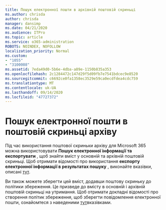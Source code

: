 ```yaml
---
title: Пошук електронної пошти в архівній поштовій скриньці
ms.author: chrisda
author: chrisda
manager: dansimp
ms.date: 04/21/2020
ms.audience: ITPro
ms.topic: article
ms.service: o365-administration
ROBOTS: NOINDEX, NOFOLLOW
localization_priority: Normal
ms.custom:
- "1055"
- "3100008"
ms.assetid: 7eda49d0-5b6e-4dba-a89e-1150b835a353
ms.openlocfilehash: 2c1284472c147d29f5d09fb7e7541bdcec9e8520
ms.sourcegitcommit: c6692ce0fa1358ec3529e59ca0ecdfdea4cdc759
ms.translationtype: MT
ms.contentlocale: uk-UA
ms.lasthandoff: 09/14/2020
ms.locfileid: "47727372"
---
```

# <a name="search-for-email-in-the-archive-mailbox"></a>Пошук електронної пошти в поштовій скриньці архіву

Під час використання поштової скриньки архіву для Microsoft 365 можна використовувати **Пошук електронної інформації та експортувати** , щоб знайти вміст у основній та архівній поштовій скриньці. Щоб отримати відомості про використання **експорту електронної інформації в результатах пошуку** , виконайте вказівки, описані [тут](https://docs.microsoft.com/microsoft-365/compliance/export-search-results).
  
Ви також можете зберегти цей вміст, додавши поштову скриньку до політики збереження. Це призведе до вмісту в основній і архівній поштовій скриньці на утримання. Щоб отримати докладні відомості про створення політик збереження, щоб зберегти повідомлення електронної пошти, ознайомтеся з наведеними [тут](https://docs.microsoft.com/microsoft-365/compliance/retention-policies)вказівками.
  